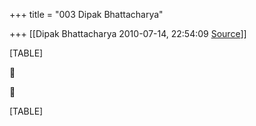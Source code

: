 +++
title = "003 Dipak Bhattacharya"

+++
[[Dipak Bhattacharya	2010-07-14, 22:54:09 [Source](https://groups.google.com/g/bvparishat/c/j8RJd4_cC2c)]]



[TABLE]





[TABLE]

  

